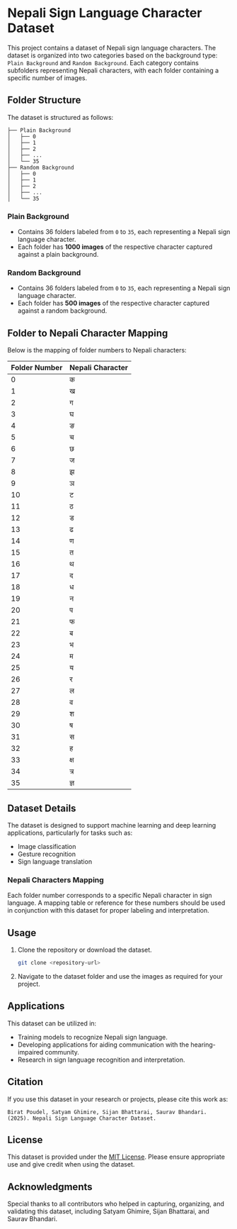 # Nepali Sign Language Character Dataset

This project contains a dataset of Nepali sign language characters. The dataset is organized into two categories based on the background type: `Plain Background` and `Random Background`. Each category contains subfolders representing Nepali characters, with each folder containing a specific number of images.

## Folder Structure
The dataset is structured as follows:

```
├── Plain Background
│   ├── 0
│   ├── 1
│   ├── 2
│   ├── ...
│   └── 35
├── Random Background
│   ├── 0
│   ├── 1
│   ├── 2
│   ├── ...
│   └── 35
```

### Plain Background
- Contains 36 folders labeled from `0` to `35`, each representing a Nepali sign language character.
- Each folder has **1000 images** of the respective character captured against a plain background.

### Random Background
- Contains 36 folders labeled from `0` to `35`, each representing a Nepali sign language character.
- Each folder has **500 images** of the respective character captured against a random background.

## Folder to Nepali Character Mapping
Below is the mapping of folder numbers to Nepali characters:

| Folder Number | Nepali Character |
|---------------|------------------|
| 0             | क               |
| 1             | ख               |
| 2             | ग               |
| 3             | घ               |
| 4             | ङ               |
| 5             | च               |
| 6             | छ               |
| 7             | ज               |
| 8             | झ               |
| 9             | ञ               |
| 10            | ट               |
| 11            | ठ               |
| 12            | ड               |
| 13            | ढ               |
| 14            | ण               |
| 15            | त               |
| 16            | थ               |
| 17            | द               |
| 18            | ध               |
| 19            | न               |
| 20            | प               |
| 21            | फ               |
| 22            | ब               |
| 23            | भ               |
| 24            | म               |
| 25            | य               |
| 26            | र               |
| 27            | ल               |
| 28            | व               |
| 29            | श               |
| 30            | ष               |
| 31            | स               |
| 32            | ह               |
| 33            | क्ष              |
| 34            | त्र              |
| 35            | ज्ञ              |

## Dataset Details
The dataset is designed to support machine learning and deep learning applications, particularly for tasks such as:
- Image classification
- Gesture recognition
- Sign language translation

### Nepali Characters Mapping
Each folder number corresponds to a specific Nepali character in sign language. A mapping table or reference for these numbers should be used in conjunction with this dataset for proper labeling and interpretation.

## Usage
1. Clone the repository or download the dataset.
   ```bash
   git clone <repository-url>
   ```
2. Navigate to the dataset folder and use the images as required for your project.

## Applications
This dataset can be utilized in:
- Training models to recognize Nepali sign language.
- Developing applications for aiding communication with the hearing-impaired community.
- Research in sign language recognition and interpretation.

## Citation
If you use this dataset in your research or projects, please cite this work as:
```
Birat Poudel, Satyam Ghimire, Sijan Bhattarai, Saurav Bhandari. (2025). Nepali Sign Language Character Dataset.
```

## License
This dataset is provided under the [MIT License](LICENSE). Please ensure appropriate use and give credit when using the dataset.

## Acknowledgments
Special thanks to all contributors who helped in capturing, organizing, and validating this dataset, including Satyam Ghimire, Sijan Bhattarai, and Saurav Bhandari.